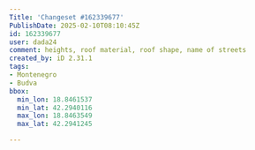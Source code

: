 ```yaml
---
Title: 'Changeset #162339677'
PublishDate: 2025-02-10T08:10:45Z
id: 162339677
user: dada24
comment: heights, roof material, roof shape, name of streets
created_by: iD 2.31.1
tags:
- Montenegro
- Budva
bbox:
  min_lon: 18.8461537
  min_lat: 42.2940116
  max_lon: 18.8463549
  max_lat: 42.2941245

---
```

